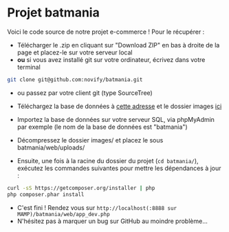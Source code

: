 Projet batmania
=============

Voici le code source de notre projet e-commerce !
Pour le récupérer :
- Télécharger le .zip en cliquant sur "Download ZIP" en bas à droite de la page et placez-le sur votre serveur local
- **ou** si vous avez installé git sur votre ordinateur, écrivez dans votre terminal
```bash
git clone git@github.com:novify/batmania.git
```
- ou passez par votre client git (type SourceTree)

- Téléchargez la base de données à [cette adresse](https://www.dropbox.com/s/vwigk8poavma6ca/batmania.sql?dl=0) et le dossier images [ici](https://www.dropbox.com/s/7mmuj97t9ci4zbp/images.zip?dl=0)
- Importez la base de données sur votre serveur SQL, via phpMyAdmin par exemple (le nom de la base de données est "batmania")
- Décompressez le dossier images/ et placez le sous batmania/web/uploads/

- Ensuite, une fois à la racine du dossier du projet (`cd batmania/`), exécutez les commandes suivantes pour mettre les dépendances à jour :

```bash
curl -sS https://getcomposer.org/installer | php
php composer.phar install
```

- C'est fini ! Rendez vous sur `http://localhost(:8888 sur MAMP)/batmania/web/app_dev.php`
- N'hésitez pas à marquer un bug sur GitHub au moindre problème...
